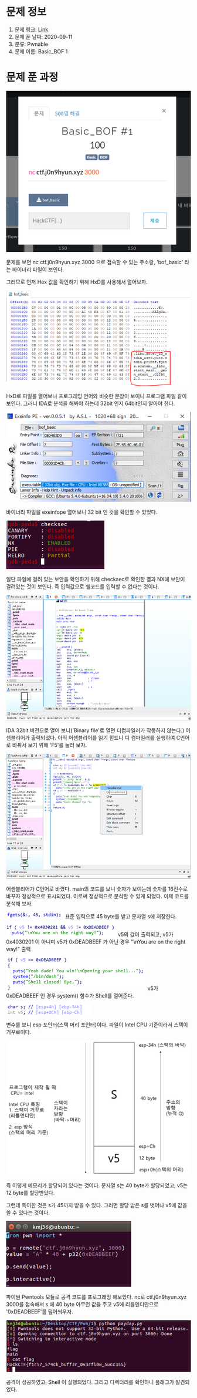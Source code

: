 # 문제 정보
1. 문제 링크: [Link](https://ctf.j0n9hyun.xyz/challenges#Basic_BOF%20#1)
2. 문제 푼 날짜: 2020-09-11
3. 분류: Pwnable
4. 문제 이름: Basic_BOF 1

# 문제 푼 과정

![nc](pic/main.PNG)

문제를 보면 nc ctf.j0n9hyun.xyz 3000 으로 접속할 수 있는 주소랑, 'bof_basic' 라는 바이너리 파일이 보인다.

그러므로 먼저 Hex 값을 확인하기 위해 HxD를 사용해서 열어보자.

![HxD](pic/hxd.PNG)

HxD로 파일를 열어보니 프로그래밍 언어와 비슷한 문장이 보이니 프로그램 파일 같이 보인다. 그러니 IDA로 분석을 해봐야 하는데 32bit 인지 64bit인지 알아야 한다.

![32](pic/32.PNG)

바이너리 파일을 exeinfope 열어보니 32 bit 인 것을 확인할 수 있었다.

![nx](pic/nx.PNG)

일단 파일에 걸려 있는 보안을 확인하기 위해 checksec로 확인한 결과 NX에 보안이 걸려있는 것이 보인다. 즉 입력값으로 쉘코드를 입력할 수 없다는 것이다.

![IDA](pic/ida.PNG)

IDA 32bit 버전으로 열어 보니('Binary file'로 열면 디컴파일러가 작동하지 않는다.)
어셈블리어가 출력되었다. 아직 어셈블리어를 읽기 힘드니 디 컴파일러를 실행하여 C언어로 바꿔서 보기 위해 'F5'를 눌러 보자.

![decom](pic/decom.PNG)

어셈블리어가 C언어로 바꼈다. main의 코드를 보니 숫자가 보이는데 숫자를 16진수로 바꾸자 정상적으로 표시되었다. 이로써 정상적으로 분석할 수 있게 되었다. 이제 코드를 분석해 보자.

![45_stdin](pic/45_stdin.PNG) 표준 입력으로 45 byte를 받고 문자열 s에 저장한다.

![if](pic/if.PNG) v5의 값이 출력되고,
v5가 0x4030201 이 아니며 v5가 0xDEADBEEF 가 아닌 경우 "\nYou are on the right way!" 출력

![DEADBEEF](pic/DEADBEEF.PNG) v5가 0xDEADBEEF 인 경우 system() 함수가 Shell를 열어준다.

![memory](pic/memory.PNG)

변수를 보니 esp 포인터(스택 머리 포인터)이다. 파일이 Intel CPU 기준이라서 스택이 거꾸로이다.

![stack](pic/stack.png)

즉 이렇게 메모리가 할당되어 있다는 것이다. 문자열 s는 40 byte가 할당되었고, v5는 12 byte를 할당받았다.

그런데 특이한 것은 s가 45까지 받을 수 있다. 그러면 할당 받은 s를 벗어나 v5에 값을 쓸 수 있다는 것이다.

![attack](pic/attack.PNG)

파이썬 Pwntools 모듈로 공격 코드를 프로그래밍 해보았다. nc로 ctf.j0n9hyun.xyz 3000를 접속해서 s 에 40 byte 아무런 값을 주고 v5에 리틀엔디안으로 '0xDEADBEEF'를 덮어씌우자.

![result](pic/result.PNG)

공격이 성공하였고, Shell 이 실행되었다. 그리고 디렉터리를 확인하니 플래그가 발견되었다.